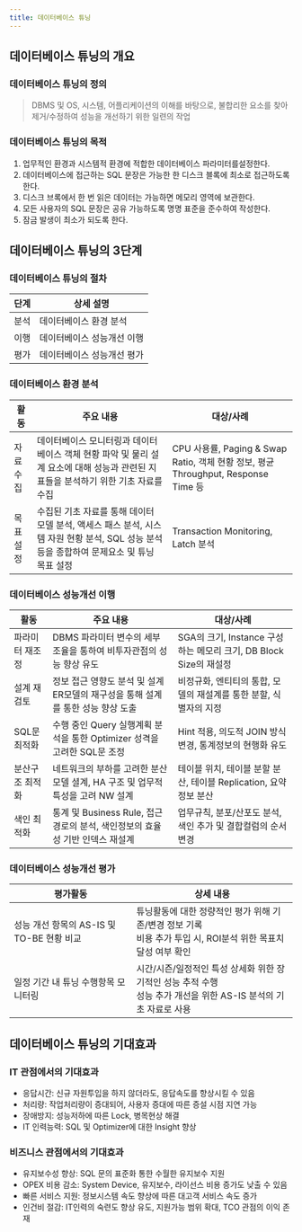 ```yaml
---
title: 데이터베이스 튜닝
---
```


## 데이터베이스 튜닝의 개요
### 데이터베이스 튜닝의 정의
> DBMS 및 OS, 시스템, 어플리케이션의 이해를 바탕으로, 불합리한 요소를 찾아 제거/수정하여 성능을 개선하기 위한 일련의 작업

### 데이터베이스 튜닝의 목적
1. 업무적인 환경과 시스템적 환경에 적합한 데이터베이스 파라미터를설정한다.
1. 데이터베이스에 접근하는 SQL 문장은 가능한 한 디스크 블록에 최소로 접근하도록 한다.
1. 디스크 브록에서 한 번 읽은 데이터는 가능하면 메모리 영역에 보관한다.
1. 모든 사용자의 SQL 문장은 공유 가능하도록 명명 표준을 준수하여 작성한다.
1. 잠금 발생이 최소가 되도록 한다.

## 데이터베이스 튜닝의 3단계
### 데이터베이스 튜닝의 절차

|단계|상세 설명|
|---|-------|
|분석|데이터베이스 환경 분석|
|이행|데이터베이스 성능개선 이행|
|평가|데이터베이스 성능개선 평가|

### 데이터베이스 환경 분석

|활동|주요 내용|대상/사례|
|---|-------|------|
|자료 수집|데이터베이스 모니터링과 데이터베이스 객체 현황 파악 및 물리 설계 요소에 대해 성능과 관련된 지표들을 분석하기 위한 기초 자료를 수집|CPU 사용률, Paging & Swap Ratio, 객체 현황 정보, 평균 Throughput, Response Time 등|
|목표 설정|수집된 기초 자료를 통해 데이터 모델 분석, 액세스 패스 분석, 시스템 자원 현황 분석, SQL 성능 분석 등을 종합하여 문제요소 및 튜닝 목표 설정|Transaction Monitoring, Latch 분석|

### 데이터베이스 성능개선 이행

|활동|주요 내용|대상/사례|
|---|-------|------|
|파라미터 재조정|DBMS 파라미터 변수의 세부 조율을 통하여 비투자관점의 성능 향상 유도|SGA의 크기, Instance 구성하는 메모리 크기, DB Block Size의 재설정|
|설계 재검토|정보 접근 영향도 분석 및 설계 ER모델의 재구성을 통해 설계를 통한 성능 향상 도출|비정규화, 엔티티의 통합, 모델의 재설계를 통한 분할, 식별자의 지정|
|SQL문 최적화|수행 중인 Query 실행계획 분석을 통한 Optimizer 성격을 고려한 SQL문 조정|Hint 적용, 의도적 JOIN 방식 변경, 통계정보의 현행화 유도|
|분산구조 최적화|네트워크의 부하를 고려한 분산 모델 셜계, HA 구조 및 업무적 특성을 고려 NW 설계|테이블 위치, 테이블 분할 분산, 테이블 Replication, 요약 정보 분산|
|색인 최적화|통계 및 Business Rule, 접근 경로의 분석, 색인정보의 효율성 기반 인덱스 재설계|업무규칙, 분포/산포도 분석, 색인 추가 및 결합컬럼의 순서 변경|

### 데이터베이스 성능개선 평가

|평가활동|상세 내용|
|------|-------|
|성능 개선 항목의 AS-IS 및TO-BE 현황 비교|튜닝활동에 대한 정량적인 평가 위해 기존/변경 정보 기록<br>비용 추가 투입 시, ROI분석 위한 목표치 달성 여부 확인|
|일정 기간 내 튜닝 수행항목 모니터링|시간/시즌/일정적인 특성 상세화 위한 장기적인 성능 추적 수행<br>성능 추가 개선을 위한 AS-IS 분석의 기초 자료로 사용|

## 데이터베이스 튜닝의 기대효과
### IT 관점에서의 기대효과
* 응답시간: 신규 자원투입을 하지 않더라도, 응답속도를 향상시킬 수 있음
* 처리량: 작업처리량이 증대되어, 사용자 증대에 따른 증설 시점 지연 가능
* 장애방지: 성능저하에 따른 Lock, 병목현상 해결
* IT 인력능력: SQL 및 Optimizer에 대한 Insight 향상

### 비즈니스 관점에서의 기대효과
* 유지보수성 향상: SQL 문의 표준화 통한 수월한 유지보수 지원
* OPEX 비용 감소: System Device, 유지보수, 라이선스 비용 증가도 낮출 수 있음
* 빠른 서비스 지원: 정보시스템 속도 향상에 따른 대고객 서비스 속도 증가
* 인건비 절감: IT인력의 숙련도 향상 유도, 지원가능 범위 확대, TCO 관점의 이익 존재
